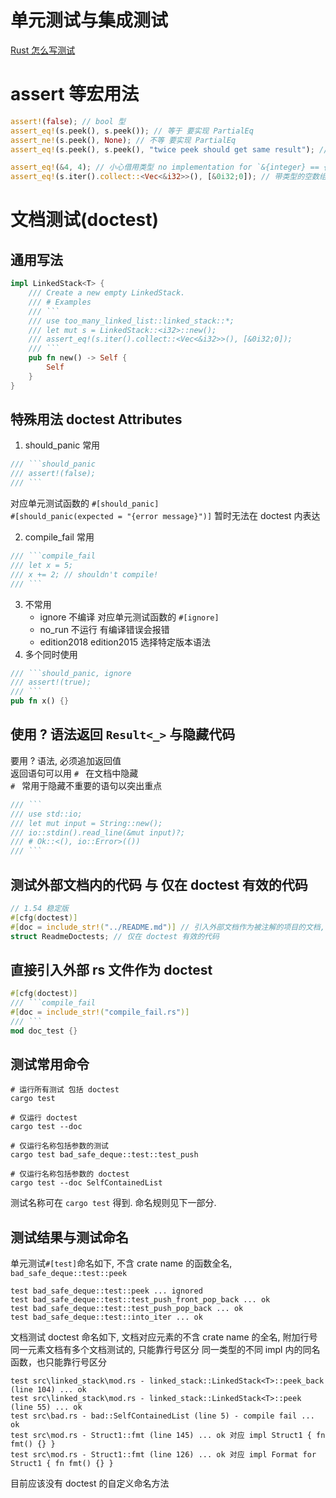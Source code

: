 # 单元测试与集成测试
[Rust 怎么写测试](https://lenshood.github.io/2020/03/14/rust-test/)

# assert 等宏用法
```rust
assert!(false); // bool 型
assert_eq!(s.peek(), s.peek()); // 等于 要实现 PartialEq
assert_ne!(s.peek(), None); // 不等 要实现 PartialEq
assert_eq!(s.peek(), s.peek(), "twice peek should get same result"); // 可以加上报错显示的额外信息

assert_eq!(&4, 4); // 小心借用类型 no implementation for `&{integer} == {integer}`
assert_eq!(s.iter().collect::<Vec<&i32>>(), [&0i32;0]); // 带类型的空数组
```

# 文档测试(doctest)
## 通用写法
```rust
impl LinkedStack<T> {
    /// Create a new empty LinkedStack.
    /// # Examples
    /// ```
    /// use too_many_linked_list::linked_stack::*;
    /// let mut s = LinkedStack::<i32>::new();
    /// assert_eq!(s.iter().collect::<Vec<&i32>>(), [&0i32;0]);
    /// ```
    pub fn new() -> Self {
        Self
    }
}
```
## 特殊用法 doctest Attributes
1. should_panic 常用
```rust
/// ```should_panic
/// assert!(false);
/// ```
```
对应单元测试函数的 `#[should_panic]`  
`#[should_panic(expected = "{error message}")]` 暂时无法在 doctest 内表达

2. compile_fail 常用
```rust
/// ```compile_fail
/// let x = 5;
/// x += 2; // shouldn't compile!
/// ```
```
3. 不常用
    - ignore 不编译 对应单元测试函数的 `#[ignore]`
    - no_run 不运行 有编译错误会报错
    - edition2018 edition2015 选择特定版本语法
4. 多个同时使用
```rust
/// ```should_panic, ignore
/// assert!(true);
/// ```
pub fn x() {}
```

## 使用 ? 语法返回 `Result<_>` 与隐藏代码
要用 ? 语法, 必须追加返回值  
返回语句可以用 `# ` 在文档中隐藏  
`# ` 常用于隐藏不重要的语句以突出重点  
```rust
/// ```
/// use std::io;
/// let mut input = String::new();
/// io::stdin().read_line(&mut input)?;
/// # Ok::<(), io::Error>(())
/// ```
```

## 测试外部文档内的代码 与 仅在 doctest 有效的代码
```rust
// 1.54 稳定版
#[cfg(doctest)]
#[doc = include_str!("../README.md")] // 引入外部文档作为被注解的项目的文档, 如果包含代码则作为 doctest
struct ReadmeDoctests; // 仅在 doctest 有效的代码
```

## 直接引入外部 rs 文件作为 doctest
```rust
#[cfg(doctest)]
/// ```compile_fail
#[doc = include_str!("compile_fail.rs")]
/// ```
mod doc_test {}
```

## 测试常用命令
```shell
# 运行所有测试 包括 doctest
cargo test

# 仅运行 doctest
cargo test --doc

# 仅运行名称包括参数的测试
cargo test bad_safe_deque::test::test_push

# 仅运行名称包括参数的 doctest
cargo test --doc SelfContainedList
```
测试名称可在 `cargo test` 得到. 命名规则见下一部分.

## 测试结果与测试命名
单元测试`#[test]`命名如下, 不含 crate name 的函数全名, `bad_safe_deque::test::peek`
```
test bad_safe_deque::test::peek ... ignored
test bad_safe_deque::test::test_push_front_pop_back ... ok
test bad_safe_deque::test::test_push_pop_back ... ok
test bad_safe_deque::test::into_iter ... ok
```

文档测试 doctest 命名如下, 文档对应元素的不含 crate name 的全名, 附加行号  
同一元素文档有多个文档测试的, 只能靠行号区分
同一类型的不同 impl 内的同名函数，也只能靠行号区分
```
test src\linked_stack\mod.rs - linked_stack::LinkedStack<T>::peek_back (line 104) ... ok
test src\linked_stack\mod.rs - linked_stack::LinkedStack<T>::peek (line 55) ... ok
test src\bad.rs - bad::SelfContainedList (line 5) - compile fail ... ok
test src\mod.rs - Struct1::fmt (line 145) ... ok 对应 impl Struct1 { fn fmt() {} }
test src\mod.rs - Struct1::fmt (line 126) ... ok 对应 impl Format for Struct1 { fn fmt() {} }
```
目前应该没有 doctest 的自定义命名方法
